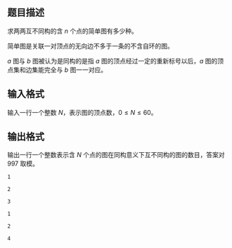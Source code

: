 ## 题目描述

求两两互不同构的含 $n$ 个点的简单图有多少种。

简单图是关联一对顶点的无向边不多于一条的不含自环的图。

$a$ 图与 $b$ 图被认为是同构的是指 $a$ 图的顶点经过一定的重新标号以后，$a$ 图的顶点集和边集能完全与 $b$ 图一一对应。

## 输入格式

输入一行一个整数 $N$，表示图的顶点数，$0 \leq N \leq 60$。

## 输出格式

输出一行一个整数表示含 $N$ 个点的图在同构意义下互不同构的图的数目，答案对 $997$ 取模。

```input1
1
```

```input2
2
```

```input3
3
```

```output1
1
```

```output2
2
```

```output3
4
```